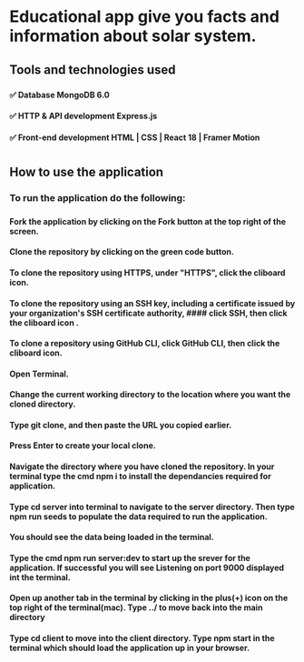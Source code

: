 
###
# Educational app give you facts and information about solar system.
###
###

<!-- ![image info](./client/src/images/sun.jpg) -->
###
###
###
###
###
## Tools and technologies used
###
###
###
###
#### ✅ Database  MongoDB 6.0
#### ✅ HTTP & API development  Express.js
#### ✅ Front-end development  HTML | CSS | React 18 | Framer Motion
#
## How to use the application
###
###
###
###
### To run the application do the following:
###
###
###
###
#### Fork the application by clicking on the Fork button at the top right of the screen.
#### Clone the repository by clicking on the green code button.
#### To clone the repository using HTTPS, under "HTTPS", click the cliboard icon.
#### To clone the repository using an SSH key, including a certificate issued by your organization's SSH certificate authority, #### click SSH, then click the cliboard icon .
#### To clone a repository using GitHub CLI, click GitHub CLI, then click the cliboard icon.
#### Open Terminal.
#### Change the current working directory to the location where you want the cloned directory.
#### Type git clone, and then paste the URL you copied earlier.
#### Press Enter to create your local clone.
#### Navigate the directory where you have cloned the repository. In your terminal type the cmd npm i to install the dependancies required for application.      
#### Type cd server into terminal to navigate to the server directory. Then type npm run seeds to populate the data required to run the application.
#### You should see the data being loaded in the terminal.
#### Type the cmd npm run server:dev to start up the srever for the application. If successful you will see Listening on port 9000 displayed int the terminal.
#### Open up another tab in the terminal by clicking in the plus(+) icon on the top right of the terminal(mac). Type ../ to move back into the main directory
#### Type cd client to move into the client directory. Type npm start in the terminal which should load the application up in your browser.
#


